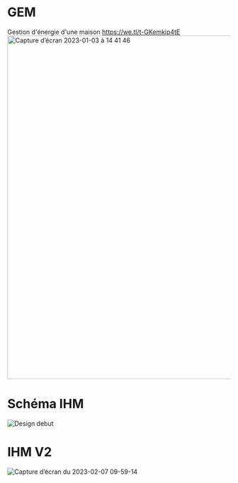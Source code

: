 # GEM
Gestion d'énergie d'une maison
https://we.tl/t-GKemkip4tE
<img width="777" alt="Capture d’écran 2023-01-03 à 14 41 46" src="https://user-images.githubusercontent.com/86846166/210369200-88010806-dcac-426c-889d-44a627e5d5c7.png">

# Schéma IHM
![Design debut](https://user-images.githubusercontent.com/121857444/214248547-9513fb79-902b-4432-8879-04b8fcb65fa0.png)

# IHM V2
![Capture d’écran du 2023-02-07 09-59-14](https://user-images.githubusercontent.com/115349534/217199072-c4c400c1-e3b3-484f-8ec7-53c9bc03fbdf.png)
